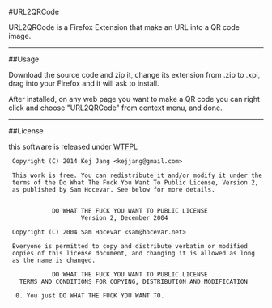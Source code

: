 #URL2QRCode

URL2QRCode is a Firefox Extension that make an URL into a QR code image.

---

##Usage

Download the source code and zip it, change its extension from .zip to .xpi, drag into your Firefox and it will ask to install.

After installed, on any web page you want to make a QR code you can right click and choose "URL2QRCode" from context menu, and done.

---

##License

this software is released under [WTFPL](http://www.wtfpl.net/)

	 Copyright (C) 2014 Kej Jang <kejjang@gmail.com>
	 
	 This work is free. You can redistribute it and/or modify it under the
	 terms of the Do What The Fuck You Want To Public License, Version 2,
	 as published by Sam Hocevar. See below for more details.
	 
	 
	            DO WHAT THE FUCK YOU WANT TO PUBLIC LICENSE
	                    Version 2, December 2004
	 
	 Copyright (C) 2004 Sam Hocevar <sam@hocevar.net>
	 
	 Everyone is permitted to copy and distribute verbatim or modified
	 copies of this license document, and changing it is allowed as long
	 as the name is changed.
	 
	            DO WHAT THE FUCK YOU WANT TO PUBLIC LICENSE
	   TERMS AND CONDITIONS FOR COPYING, DISTRIBUTION AND MODIFICATION
	 
	  0. You just DO WHAT THE FUCK YOU WANT TO.
